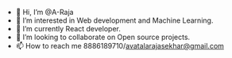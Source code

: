 - 👋 Hi, I’m @A-Raja
- 👀 I’m interested in Web development and Machine Learning.
- 🌱 I’m currently React developer.
- 💞️ I’m looking to collaborate on Open source projects.
- 📫 How to reach me 8886189710/avatalarajasekhar@gmail.com

<!---
A-Raja/A-Raja is a ✨ special ✨ repository because its `README.md` (this file) appears on your GitHub profile.
You can click the Preview link to take a look at your changes.
--->
